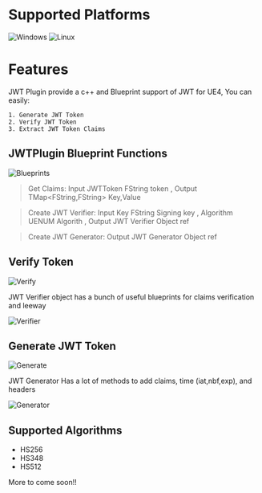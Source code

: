 # Supported Platforms

![Windows](https://drive.google.com/uc?export=view&id=1k4dinqYcmrCpQ6b08JMJujBICzzTJOeo)      ![Linux](https://drive.google.com/uc?export=view&id=1QwyMFHBC9qPJatMq7eUqh7m15mOkR1Hn)

# Features

JWT Plugin provide a c++ and Blueprint support of JWT for UE4, You can easily:
```
1. Generate JWT Token
2. Verify JWT Token
3. Extract JWT Token Claims
```

## JWTPlugin Blueprint Functions
![Blueprints](https://drive.google.com/uc?export=view&id=13Dw1zaSeh_afz5olYeUqB4qsD7ELR-5q)

>Get Claims: 
Input JWTToken FString token
, Output TMap<FString,FString> Key,Value

>Create JWT Verifier:
>Input Key FString Signing key
>, Algorithm UENUM Algorith
>, Output JWT Verifier Object ref

>Create JWT Generator:
>Output JWT Generator Object ref
## Verify Token
![Verify](https://drive.google.com/uc?export=view&id=1ZqpHYhtFEcCJO3ZDrUZUXR8j9TJZ2o2k)

JWT Verifier object has a bunch of useful blueprints for claims verification and leeway

![Verifier](https://drive.google.com/uc?export=view&id=1CsFHpj7O4cDQQooi7Bh_P8LnJ8V4HmzI)

## Generate JWT Token

![Generate](https://drive.google.com/uc?export=view&id=1fx61BD-7iWLhX4DrPMErN1sA5gR4I5qT)

JWT Generator Has a lot of methods to add claims, time (iat,nbf,exp), and headers

![Generator](https://drive.google.com/uc?export=view&id=1ftVYAadjElVqfNhnlSN4drokVHhbpUdl)


## Supported Algorithms

 - HS256
 - HS348
 - HS512

More to come soon!!


